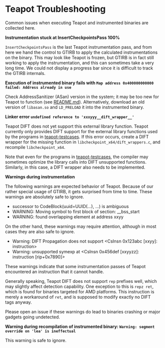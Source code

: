 # Teapot Troubleshooting

Common issues when executing Teapot and instrumented binaries are collected here.

**Instrumentation stuck at InsertCheckpointsPass 100%**

`InsertCheckpointsPass` is the last Teapot instrumentation pass, and from here we hand the control to GTIRB to apply the calculated instrumentations on the binary.
This may look like Teapot is frozen, but GTIRB is in fact still working to apply the instrumentation, and this can sometimes take a very long time.
We could not display a progress bar since it is difficult to track the GTIRB internals.

**Execution of instrumented binary fails with `Map address 0x400000000000 failed: Address already in use`**

Check AddressSanitizer (ASan) version in the system; it may be too new for Teapot to function (see [README.md](https://github.com/lin-toto/teapot/blob/main/README.md)).
Alternatively, download an old version of `libasan.so` and `LD_PRELOAD` it into the instrumented binary.

**Linker error `undefined reference to 'xxxyyy__dift_wrapper__'`**

Teapot DIFT does not yet support this external library function.
Teapot currently only provides DIFT support for the external library functions used by the programs in [teapot-testcases](https://github.com/lin-toto/teapot-testcases/).
If this error occurs, create a DIFT wrapper for the missing function in `libcheckpoint_x64/dift_wrappers.c`, and recompile `libcheckpoint_x64`.

Note that even for the programs in [teapot-testcases](https://github.com/lin-toto/teapot-testcases/), the compiler may sometimes optimize the library calls into DIFT unsupported functions.
Similarly, in this case, a DIFT wrapper also needs to be implemented.

**Warnings during instrumentation**

The following warnings are expected behavior of Teapot.
Because of our rather special usage of GTIRB, it gets surprised from time to time.
These warnings are absolutely safe to ignore.

- successor to CodeBlock(uuid=UUID(...), ...) is ambiguous
- WARNING: Moving symbol to first block of section: __bss_start
- WARNING: found overlapping element at address xxyy

On the other hand, these warnings may require attention, although in most cases they are also safe to ignore.

- Warning: DIFT Propagation does not support <CsInsn 0x123abc [xxyy]: instruction>
- Warning: unsupported symexp at <CsInsn 0x456def [xxyyzz]: instruction [rip+0x7890]>

These warnings indicate that some instrumentation passes of Teapot encountered an instruction that it cannot handle.

Generally speaking, Teapot DIFT does not support `rep` prefixes well, which may slightly affect detection capability.
One exception to this is `repz ret`, which is found for binaries targeted for AMD platforms.
This instruction is merely a workaround of `ret`, and is supposed to modify exactly no DIFT tags anyway.

Please open an issue if these warnings do lead to binaries crashing or major gadgets going undetected.

**Warning during recompilation of instrumented binary: `Warning: segment override on 'lea' is ineffectual`**

This warning is safe to ignore.
